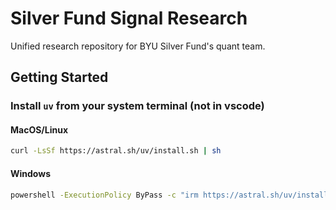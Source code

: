 # Silver Fund Signal Research
Unified research repository for BYU Silver Fund's quant team.

## Getting Started
### Install `uv` from your system terminal (not in vscode)

#### MacOS/Linux
```bash
curl -LsSf https://astral.sh/uv/install.sh | sh
```

#### Windows
```bash
powershell -ExecutionPolicy ByPass -c "irm https://astral.sh/uv/install.ps1 | iex"
```
